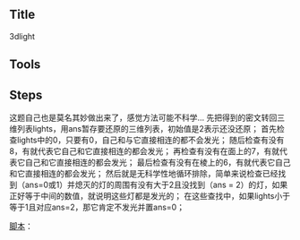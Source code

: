 ##  Title
3dlight

##  Tools


## Steps

这题自己也是莫名其妙做出来了，感觉方法可能不科学…
先把得到的密文转回三维列表lights，用ans暂存要还原的三维列表，初始值是2表示还没还原；
首先检查lights中的0，只要有0，自己和与它直接相连的都不会发光；
随后检查有没有8，有就代表它自己和它直接相连的都会发光；
再检查有没有在面上的7，有就代表它自己和它直接相连的都会发光；
最后检查有没有在棱上的6，有就代表它自己和它直接相连的都会发光；
然后就是无科学性地循环排除，简单来说检查已经找到（ans=0或1）并熄灭的灯的周围有没有大于2且没找到（ans = 2）的灯，如果正好等于中间的数值，就说明这些灯都是发光的；
在这些查找中，如果lights小于等于1且对应ans=2，那它肯定不发光并置ans=0；

[脚本](/2018/RedHat%20CTF/Crypto/3dlight/files_for_writeups/exp.py)：


